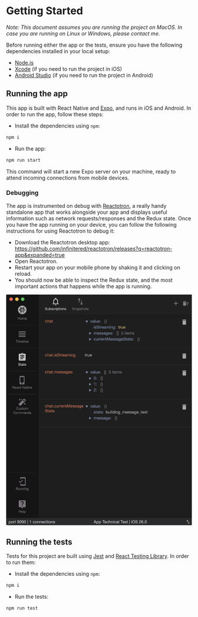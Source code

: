 # Getting Started

*Note: This document assumes you are running the project on MacOS. In case you are running on Linux or Windows, please contact me.*

Before running either the app or the tests, ensure you have the following dependencies installed in your local setup:

* [Node.js](https://nodejs.org/en)
* [Xcode](https://developer.apple.com/xcode/) (if you need to run the project in iOS)
* [Android Studio](https://developer.android.com/studio) (if you need to run the project in Android)

## Running the app

This app is built with React Native and [Expo](https://expo.dev/), and runs in iOS and Android. In order to run the app, follow these steps:

* Install the dependencies using `npm`:

```bash
npm i
```

* Run the app:

```bash
npm run start
```

This command will start a new Expo server on your machine, ready to attend incoming connections from mobile devices. 

### Debugging

The app is instrumented on debug with [Reactotron](https://docs.infinite.red/reactotron/), a really handy standalone app that works alongside your app and displays useful information such as network requests/responses and the Redux state. 
Once you have the app running on your device, you can follow the following instructions for using Reactotron to debug it:

* Download the Reactotron desktop app: https://github.com/infinitered/reactotron/releases?q=reactotron-app&expanded=true 
* Open Reactotron.
* Restart your app on your mobile phone by shaking it and clicking on reload.
* You should now be able to inspect the Redux state, and the most important actions that happens while the app is running.

![Reactotron demo image](img/image.png)

## Running the tests

Tests for this project are built using [Jest](https://jestjs.io/) and [React Testing Library](https://testing-library.com/docs/react-testing-library/intro/). In order to run them:

* Install the dependencies using `npm`:

```bash
npm i
```

* Run the tests:

```bash
npm run test
```
